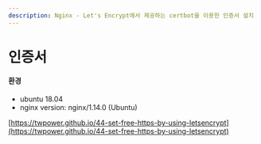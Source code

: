 ```yaml
---
description: Nginx - Let's Encrypt에서 제공하는 certbot을 이용한 인증서 설치
---
```


# 인증서

#### 환경

* ubuntu 18.04
* nginx version: nginx/1.14.0 \(Ubuntu\)

[https://twpower.github.io/44-set-free-https-by-using-letsencrypt](https://twpower.github.io/44-set-free-https-by-using-letsencrypt)

